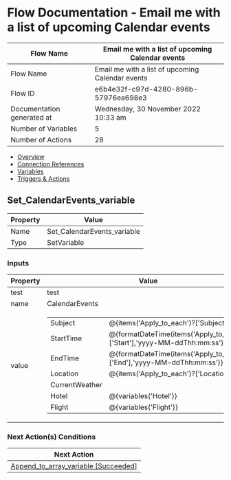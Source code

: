 ﻿# Flow Documentation \- Email me with a list of upcoming Calendar events

| Flow Name                  | Email me with a list of upcoming Calendar events |
| -------------------------- | ------------------------------------------------ |
| Flow Name                  | Email me with a list of upcoming Calendar events |
| Flow ID                    | e6b4e32f\-c97d\-4280\-896b\-57976ea698e3         |
| Documentation generated at | Wednesday, 30 November 2022 10:33 am             |
| Number of Variables        | 5                                                |
| Number of Actions          | 28                                               |

- [Overview](../index-Email-me-with-a-list-of-upcoming-Calendar-events(e6b4e32f-c97d-4280-896b-57976ea698e3).md)
- [Connection References](../connections-Email-me-with-a-list-of-upcoming-Calendar-events(e6b4e32f-c97d-4280-896b-57976ea698e3).md)
- [Variables](../variables-Email-me-with-a-list-of-upcoming-Calendar-events(e6b4e32f-c97d-4280-896b-57976ea698e3).md)
- [Triggers & Actions](../triggersactions-Email-me-with-a-list-of-upcoming-Calendar-events(e6b4e32f-c97d-4280-896b-57976ea698e3).md)

## Set\_CalendarEvents\_variable

| Property | Value                         |
| -------- | ----------------------------- |
| Name     | Set\_CalendarEvents\_variable |
| Type     | SetVariable                   |

### Inputs

| Property | Value                                                                                                                                                                                                                                                                                                                                                                                                                                                                                                                                    |
| -------- | ---------------------------------------------------------------------------------------------------------------------------------------------------------------------------------------------------------------------------------------------------------------------------------------------------------------------------------------------------------------------------------------------------------------------------------------------------------------------------------------------------------------------------------------- |
| test     | test                                                                                                                                                                                                                                                                                                                                                                                                                                                                                                                                     |
| name     | CalendarEvents                                                                                                                                                                                                                                                                                                                                                                                                                                                                                                                           |
| value    | <table><tr><td>Subject</td><td>@{items('Apply_to_each')?['Subject']}</td></tr><tr><td>StartTime</td><td>@{formatDateTime(items('Apply_to_each')['Start'],'yyyy-MM-ddThh:mm:ss')}</td></tr><tr><td>EndTime</td><td>@{formatDateTime(items('Apply_to_each')['End'],'yyyy-MM-ddThh:mm:ss')}</td></tr><tr><td>Location</td><td>@{items('Apply_to_each')?['Location']}</td></tr><tr><td>CurrentWeather</td><td></td></tr><tr><td>Hotel</td><td>@{variables('Hotel')}</td></tr><tr><td>Flight</td><td>@{variables('Flight')}</td></tr></table> |

### Next Action(s) Conditions

| Next Action                                                                                                                                                     |
| --------------------------------------------------------------------------------------------------------------------------------------------------------------- |
| [Append\_to\_array\_variable \[Succeeded\]](Append_to_array_variable-Email-me-with-a-list-of-upcoming-Calendar-events(e6b4e32f-c97d-4280-896b-57976ea698e3).md) |
